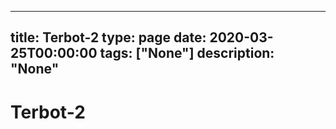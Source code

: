 
---
title: Terbot-2
type: page
date: 2020-03-25T00:00:00
tags: ["None"]
description: "None"
---


# Terbot-2
